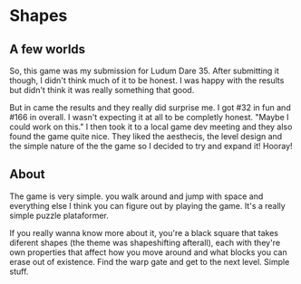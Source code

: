 # Shapes

## A few worlds

So, this game was my submission for Ludum Dare 35. After submitting it though, I didn't think much of it to be honest. I was happy with the results but didn't think it was really something that good.

But in came the results and they really did surprise me. I got #32 in fun and #166 in overall. I wasn't expecting it at all to be completly honest. "Maybe I could work on this." I then took it to a local game dev meeting and they also found the game quite nice. They liked the aesthecis, the level design and the simple nature of the the game so I decided to try and expand it! Hooray!

## About

The game is very simple. you walk around and jump with space and everything else I think you can figure out by playing the game. It's a really simple puzzle plataformer.

If you really wanna know more about it, you're a black square that takes diferent shapes (the theme was shapeshifting afterall), each with they're own properties that affect how you move around and what blocks you can erase out of existence. Find the warp gate and get to the next level. Simple stuff.
